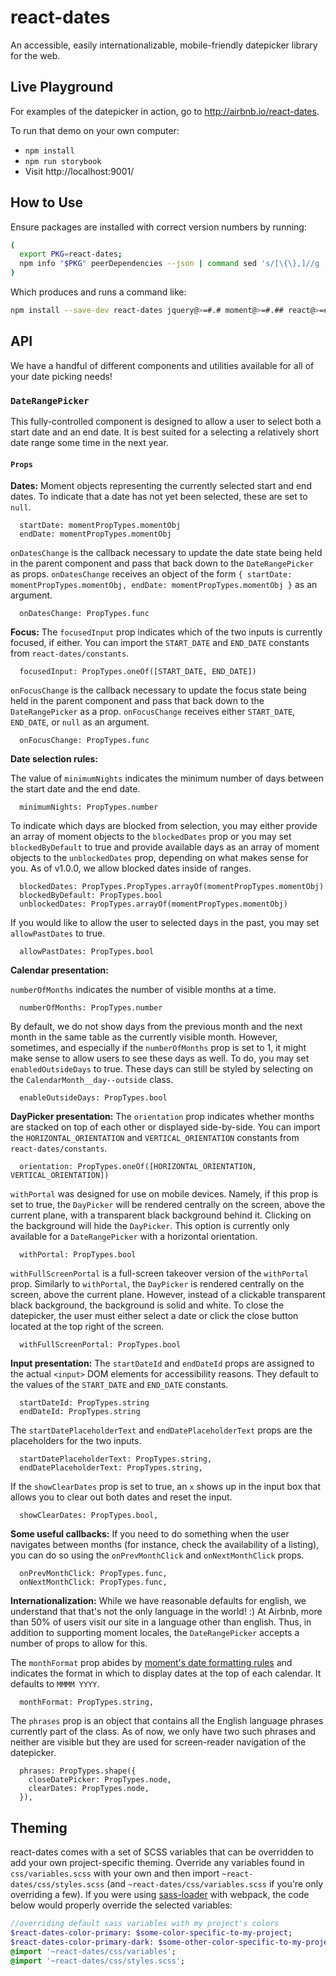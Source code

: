 # react-dates

An accessible, easily internationalizable, mobile-friendly datepicker library for the web.

## Live Playground

For examples of the datepicker in action, go to http://airbnb.io/react-dates.

To run that demo on your own computer:

* `npm install`
* `npm run storybook`
* Visit http://localhost:9001/

## How to Use

Ensure packages are installed with correct version numbers by running:
  ```sh
  (
    export PKG=react-dates;
    npm info "$PKG" peerDependencies --json | command sed 's/[\{\},]//g ; s/: /@/g; s/ *//g' | xargs npm install --save-dev "$PKG"
  )
  ```

  Which produces and runs a command like:

  ```sh
  npm install --save-dev react-dates jquery@>=#.# moment@>=#.## react@>=#.## react-dom@>=#.## react-addons-shallow-compare@>=#.##
  ```

## API

We have a handful of different components and utilities available for all of your date picking needs!

### `DateRangePicker`
This fully-controlled component is designed to allow a user to select both a start date and an end date. It is best suited for a selecting a relatively short date range some time in the next year.

#### `Props`

**Dates:**
Moment objects representing the currently selected start and end dates. To indicate that a date has not yet been selected, these are set to `null`.
```
  startDate: momentPropTypes.momentObj
  endDate: momentPropTypes.momentObj
```

`onDatesChange` is the callback necessary to update the date state being held in the parent component and pass that back down to the `DateRangePicker` as props. `onDatesChange` receives an object of the form
`{ startDate: momentPropTypes.momentObj, endDate: momentPropTypes.momentObj }`
as an argument.
```
  onDatesChange: PropTypes.func
```

**Focus:**
The `focusedInput` prop indicates which of the two inputs is currently focused, if either. You can import the `START_DATE` and `END_DATE` constants from `react-dates/constants`.
```
  focusedInput: PropTypes.oneOf([START_DATE, END_DATE])
```

`onFocusChange` is the callback necessary to update the focus state being held in the parent component and pass that back down to the `DateRangePicker` as a prop. `onFocusChange` receives either `START_DATE`, `END_DATE`, or `null` as an argument.
```
  onFocusChange: PropTypes.func
```

**Date selection rules:**

The value of `minimumNights` indicates the minimum number of days between the start date and the end date.
```
  minimumNights: PropTypes.number
```

To indicate which days are blocked from selection, you may either provide an array of moment objects to the `blockedDates` prop or you may set `blockedByDefault` to true and provide available days as an array of moment objects to the `unblockedDates` prop, depending on what makes sense for you. As of v1.0.0, we allow blocked dates inside of ranges.
```
  blockedDates: PropTypes.PropTypes.arrayOf(momentPropTypes.momentObj)
  blockedByDefault: PropTypes.bool
  unblockedDates: PropTypes.arrayOf(momentPropTypes.momentObj)
```

If you would like to allow the user to selected days in the past, you may set `allowPastDates` to true.
```
  allowPastDates: PropTypes.bool
```

**Calendar presentation:**

`numberOfMonths` indicates the number of visible months at a time.
```
  numberOfMonths: PropTypes.number
```

By default, we do not show days from the previous month and the next month in the same table as the currently visible month. However, sometimes, and especially if the `numberOfMonths` prop is set to 1, it might make sense to allow users to see these days as well. To do, you may set `enabledOutsideDays` to true. These days can still be styled by selecting on the `CalendarMonth__day--outside` class.
```
  enableOutsideDays: PropTypes.bool
```

**DayPicker presentation:**
The `orientation` prop indicates whether months are stacked on top of each other or displayed side-by-side. You can import the `HORIZONTAL_ORIENTATION` and `VERTICAL_ORIENTATION` constants from `react-dates/constants`.
```
  orientation: PropTypes.oneOf([HORIZONTAL_ORIENTATION, VERTICAL_ORIENTATION])
```

`withPortal` was designed for use on mobile devices. Namely, if this prop is set to true, the `DayPicker` will be rendered centrally on the screen, above the current plane, with a transparent black background behind it. Clicking on the background will hide the `DayPicker`. This option is currently only available for a `DateRangePicker` with a horizontal orientation.
```
  withPortal: PropTypes.bool
```

`withFullScreenPortal` is a full-screen takeover version of the `withPortal` prop. Similarly to `withPortal`, the `DayPicker` is rendered centrally on the screen, above the current plane. However, instead of a clickable transparent black background, the background is solid and white. To close the datepicker, the user must either select a date or click the close button located at the top right of the screen.
```
  withFullScreenPortal: PropTypes.bool
```

**Input presentation:**
The `startDateId` and `endDateId` props are assigned to the actual `<input>` DOM elements for accessibility reasons. They default to the values of the `START_DATE` and `END_DATE` constants.
```
  startDateId: PropTypes.string
  endDateId: PropTypes.string
```

The `startDatePlaceholderText` and `endDatePlaceholderText` props are the placeholders for the two inputs.
```
  startDatePlaceholderText: PropTypes.string,
  endDatePlaceholderText: PropTypes.string,
```

If the `showClearDates` prop is set to true, an `x` shows up in the input box that allows you to clear out both dates and reset the input.
```
  showClearDates: PropTypes.bool,
```

**Some useful callbacks:**
If you need to do something when the user navigates between months (for instance, check the availability of a listing), you can do so using the `onPrevMonthClick` and `onNextMonthClick` props.
```
  onPrevMonthClick: PropTypes.func,
  onNextMonthClick: PropTypes.func,
```

**Internationalization:**
While we have reasonable defaults for english, we understand that that's not the only language in the world! :) At Airbnb, more than 50% of users visit our site in a language other than english. Thus, in addition to supporting moment locales, the `DateRangePicker` accepts a number of props to allow for this.

The `monthFormat` prop abides by [moment's date formatting rules](http://momentjs.com/docs/#/displaying/format/) and indicates the format in which to display dates at the top of each calendar. It defaults to `MMMM YYYY`.
```
  monthFormat: PropTypes.string,
```

The `phrases` prop is an object that contains all the English language phrases currently part of the class. As of now, we only have two such phrases and neither are visible but they are used for screen-reader navigation of the datepicker.
```
  phrases: PropTypes.shape({
    closeDatePicker: PropTypes.node,
    clearDates: PropTypes.node,
  }),
```

## Theming

react-dates comes with a set of SCSS variables that can be overridden to add your own project-specific theming. Override any variables found in `css/variables.scss` with your own and then import `~react-dates/css/styles.scss` (and `~react-dates/css/variables.scss` if you're only overriding a few). If you were using [sass-loader](https://github.com/jtangelder/sass-loader) with webpack, the code below would properly override the selected variables:
```sass
//overriding default sass variables with my project's colors
$react-dates-color-primary: $some-color-specific-to-my-project;
$react-dates-color-primary-dark: $some-other-color-specific-to-my-project;
@import '~react-dates/css/variables';
@import '~react-dates/css/styles.scss';
```
